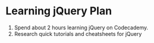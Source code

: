 # Learning jQuery Plan
1. Spend about 2 hours learning jQuery on Codecademy.
2. Research quick tutorials and cheatsheets for jQuery